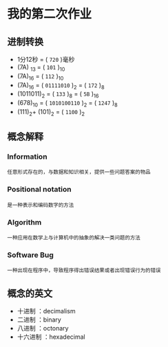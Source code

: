 # 我的第二次作业

## 进制转换

* 1分12秒 = ( `720` )毫秒
* (7A) <sub>13 </sub> = ( `101` )<sub>10</sub>
* (7A)<sub>16</sub> = ( `112` )<sub>10</sub>
* (7A)<sub>16</sub> = ( `01111010` )<sub>2</sub> = ( `172` )<sub>8</sub>
* (1011011)<sub>2</sub> = ( `133` )<sub>8</sub>
 = ( `5B` )<sub>16</sub>
* (678)<sub>10</sub>
  = ( `1010100110` )<sub>2</sub>
  = ( `1247` )<sub>8</sub>
* (111)<sub>2</sub>+ (101)<sub>2</sub> = ( `1100` )<sub>2</sub>


## 概念解释
### Information
```
任意形式存在的，与数据和知识相关，提供一些问题答案的物品
```
### Positional notation
```
是一种表示和编码数字的方法
```

### Algorithm
```
一种应用在数学上与计算机中的抽象的解决一类问题的方法
```

### Software Bug
```
一种出现在程序中，导致程序得出错误结果或者出现错误行为的错误
```

## 概念的英文
* 十进制 ：decimalism
* 二进制 ：binary
* 八进制 ：octonary
* 十六进制 ：hexadecimal 